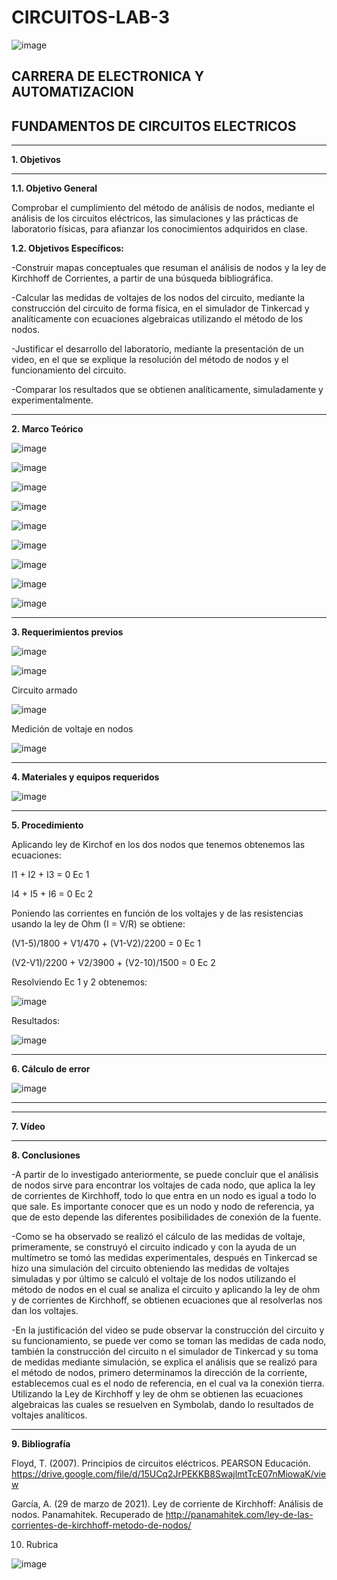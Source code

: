 # CIRCUITOS-LAB-3

![image](https://user-images.githubusercontent.com/105686218/169063263-fec46540-3f80-4755-af10-c6e466470348.png)        

## CARRERA DE ELECTRONICA Y AUTOMATIZACION

## FUNDAMENTOS DE CIRCUITOS ELECTRICOS

***

**1. Objetivos**


***
   **1.1. Objetivo General** 

Comprobar el cumplimiento del método de análisis de nodos, mediante el análisis de los circuitos eléctricos, las simulaciones y las prácticas de laboratorio físicas, para afianzar los conocimientos adquiridos en clase.

  **1.2. Objetivos Específicos:**
   
-Construir mapas conceptuales que resuman el análisis de nodos y la ley de Kirchhoff de Corrientes, a partir de una búsqueda bibliográfica.

-Calcular las medidas de voltajes de los nodos del circuito, mediante la construcción del circuito de forma física, en el simulador de Tinkercad y analíticamente con ecuaciones algebraicas utilizando el método de los nodos.

-Justificar el desarrollo del laboratorio, mediante la presentación de un video, en el que se explique la resolución del método de nodos y el funcionamiento del circuito.

-Comparar los resultados que se obtienen analíticamente, simuladamente y experimentalmente.

***

**2. Marco Teórico**

![image](https://user-images.githubusercontent.com/105686218/172087924-5c8c0890-2d5a-43b4-aaf6-2ab9cc6bc9ef.png)

![image](https://user-images.githubusercontent.com/105686218/172087959-59e2ab10-0af0-493f-ad0d-e8ec07c2e374.png)

![image](https://user-images.githubusercontent.com/105686218/172087978-c33ad0d5-d0ad-4434-bb74-171b06763826.png)

![image](https://user-images.githubusercontent.com/105686218/172087998-1ded4240-a7c3-4b97-be82-97393bf53144.png)

![image](https://user-images.githubusercontent.com/105686218/172088057-211dfa67-dbb7-433a-90ae-78c1f8dfd9dc.png)

![image](https://user-images.githubusercontent.com/105686218/172088074-2292abdb-4978-4cb1-b813-82acff1735d1.png)

![image](https://user-images.githubusercontent.com/105686218/172088098-25181a87-51ba-446c-8f3f-b0bb6c652a08.png)

![image](https://user-images.githubusercontent.com/105686218/172088130-e40f21f6-2466-451d-9d21-8224e64ecc2d.png)

![image](https://user-images.githubusercontent.com/105686218/172088156-c890773a-266f-4b15-b666-88e924296b7c.png)



***

**3. Requerimientos previos**

![image](https://user-images.githubusercontent.com/94011974/172238605-0d577f32-e0e9-4b03-ad1e-d35760f89284.png)

![image](https://user-images.githubusercontent.com/94011974/172238627-1759ebbb-75e6-42d7-ae02-8f5792becbd8.png)

Circuito armado

![image](https://user-images.githubusercontent.com/94011974/172238580-170f4977-fae0-4612-b07f-dd803ec04d86.png)

Medición de voltaje en nodos

![image](https://user-images.githubusercontent.com/94011974/172238656-6a69ccf6-2383-48a2-849a-bd91ac652709.png)

***

**4. Materiales y equipos requeridos**

![image](https://user-images.githubusercontent.com/94011974/172239110-f5437525-a06c-43cd-9bb6-4a3e73e3a21d.png)

***

**5. Procedimiento**

Aplicando ley de Kirchof en los dos nodos que tenemos obtenemos las ecuaciones:

I1 + I2 + I3 = 0       Ec 1

I4 + I5 + I6 = 0       Ec 2

Poniendo las corrientes en función de los voltajes y de las resistencias usando la ley de Ohm (I = V/R) se obtiene:

(V1-5)/1800 + V1/470 + (V1-V2)/2200 = 0         Ec 1

(V2-V1)/2200 + V2/3900 + (V2-10)/1500 = 0       Ec 2

Resolviendo Ec 1 y 2 obtenemos:

![image](https://user-images.githubusercontent.com/94011974/172251756-f80ff86e-3419-4ea3-b9f0-da24b14191e9.png)

Resultados:

![image](https://user-images.githubusercontent.com/94011974/172252860-745e0727-c402-418e-85b0-776d16acc9e9.png)
 
***

**6. Cálculo de error**

![image](https://user-images.githubusercontent.com/94011974/170057592-12d7c136-22cd-4cac-9532-0e92eb81f1b9.png)

***


***

**7. Vídeo**



***

**8. Conclusiones**

-A partir de lo investigado anteriormente, se puede concluir que el análisis de nodos sirve para encontrar los voltajes de cada nodo, que aplica la ley de corrientes de Kirchhoff, todo lo que entra en un nodo es igual a todo lo que sale. Es importante conocer que es un nodo y nodo de referencia, ya que de esto depende las diferentes posibilidades de conexión de la fuente.

-Como se ha observado se realizó el cálculo de las medidas de voltaje, primeramente, se construyó el circuito indicado y con la ayuda de un multímetro se tomó las medidas experimentales, después en Tinkercad se hizo una simulación del circuito obteniendo las medidas de voltajes simuladas y por último se calculó el voltaje de los nodos utilizando el método de nodos en el cual se analiza el circuito y aplicando la ley de ohm y de corrientes de Kirchhoff, se obtienen ecuaciones que al  resolverlas nos dan los voltajes.

-En la justificación del video se pude observar la construcción del circuito y su funcionamiento, se puede ver como se toman las medidas de cada nodo, también la construcción del circuito n el simulador de Tinkercad y su toma de medidas mediante simulación, se explica el análisis que se realizó para el método de nodos, primero determinamos la dirección de la corriente, establecemos cual es el nodo de referencia, en el cual va la conexión tierra. Utilizando la Ley de Kirchhoff y ley de ohm se obtienen las ecuaciones algebraicas las cuales se resuelven en Symbolab, dando lo resultados de voltajes analíticos.

***

**9. Bibliografía**

Floyd, T. (2007). Principios de circuitos eléctricos. PEARSON Educación. https://drive.google.com/file/d/15UCq2JrPEKKB8SwajlmtTcE07nMiowaK/view

García, A. (29 de marzo de 2021). Ley de corriente de Kirchhoff: Análisis de nodos. Panamahitek. Recuperado de http://panamahitek.com/ley-de-las-corrientes-de-kirchhoff-metodo-de-nodos/

10. Rubrica

![image](https://user-images.githubusercontent.com/94011974/169427061-265123c2-f557-4b9a-9ef6-5a545e89aff2.png)
